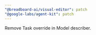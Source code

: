 ```yaml
---
"@breadboard-ai/visual-editor": patch
"@google-labs/agent-kit": patch
---
```


Remove Task override in Model describer.
